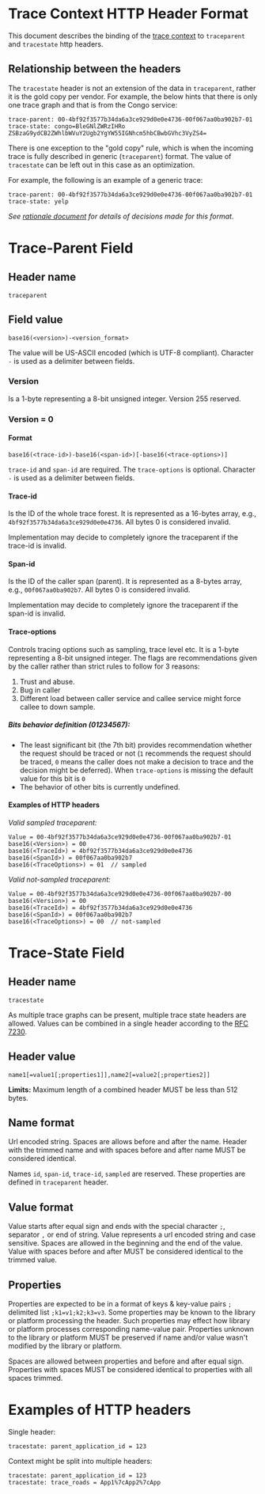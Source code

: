 # Trace Context HTTP Header Format

This document describes the binding of the [trace context](README.md) to `traceparent`
and `tracestate` http headers.

## Relationship between the headers

The `tracestate` header is not an extension of the data in `traceparent`,
rather it is the gold copy per vendor. For example, the below hints that there
is only one trace graph and that is from the Congo service:

```
trace-parent: 00-4bf92f3577b34da6a3ce929d0e0e4736-00f067aa0ba902b7-01
trace-state: congo=BleGNlZWRzIHRo
ZSBzaG9ydCB2ZWhlbWVuY2Ugb2YgYW55IGNhcm5hbCBwbGVhc3VyZS4=
```

There is one exception to the "gold copy" rule, which is when the incoming
trace is fully described in generic (`traceparent`) format. The value of
`tracestate` can be left out in this case as an optimization.

For example, the following is an example of a generic trace:
```
trace-parent: 00-4bf92f3577b34da6a3ce929d0e0e4736-00f067aa0ba902b7-01
trace-state: yelp
```


*See [rationale document](HTTP_HEADER_FORMAT_RATIONALE.md) for details of decisions made for this format.*

# Trace-Parent Field

## Header name

`traceparent`

## Field value

```
base16(<version>)-<version_format>
```

The value will be US-ASCII encoded (which is UTF-8 compliant). Character `-` is
used as a delimiter between fields.

### Version

Is a 1-byte representing a 8-bit unsigned integer. Version 255 reserved.

### Version = 0

#### Format

```
base16(<trace-id>)-base16(<span-id>)[-base16(<trace-options>)]
```

`trace-id` and `span-id` are required. The `trace-options` is optional. Character `-`
 is used as a delimiter between fields.

#### Trace-id

Is the ID of the whole trace forest. It is represented as a 16-bytes array, e.g., 
`4bf92f3577b34da6a3ce929d0e0e4736`. All bytes 0 is considered invalid.

Implementation may decide to completely ignore the traceparent if the trace-id is invalid.

#### Span-id

Is the ID of the caller span (parent). It is represented as a 8-bytes array, e.g., 
`00f067aa0ba902b7`. All bytes 0 is considered invalid.

Implementation may decide to completely ignore the traceparent if the span-id is invalid.

#### Trace-options

Controls tracing options such as sampling, trace level etc. It is a 1-byte representing a 8-bit 
unsigned integer. The flags are recommendations given by the caller rather than strict rules to 
follow for 3 reasons:

1. Trust and abuse.
2. Bug in caller
3. Different load between caller service and callee service might force callee to down sample.    

##### Bits behavior definition (01234567):
* The least significant bit (the 7th bit) provides recommendation whether the request should be 
traced or not (`1` recommends the request should be traced, `0` means the caller does not
make a decision to trace and the decision might be deferred). When `trace-options` is missing
the default value for this bit is `0`
* The behavior of other bits is currently undefined.

#### Examples of HTTP headers

*Valid sampled traceparent:*

```
Value = 00-4bf92f3577b34da6a3ce929d0e0e4736-00f067aa0ba902b7-01
base16(<Version>) = 00
base16(<TraceId>) = 4bf92f3577b34da6a3ce929d0e0e4736
base16(<SpanId>) = 00f067aa0ba902b7
base16(<TraceOptions>) = 01  // sampled
```

*Valid not-sampled traceparent:*

```
Value = 00-4bf92f3577b34da6a3ce929d0e0e4736-00f067aa0ba902b7-00
base16(<Version>) = 00
base16(<TraceId>) = 4bf92f3577b34da6a3ce929d0e0e4736
base16(<SpanId>) = 00f067aa0ba902b7
base16(<TraceOptions>) = 00  // not-sampled
```

# Trace-State Field

## Header name

`tracestate`

As multiple trace graphs can be present, multiple trace state headers are
allowed. Values can be combined in a single header according to the [RFC 7230](https://tools.ietf.org/html/rfc7230#page-24).

## Header value

`name1[=value1[;properties1]],name2[=value2[;properties2]]`

**Limits:**
Maximum length of a combined header MUST be less than 512 bytes. 

## Name format

Url encoded string. Spaces are allows before and after the name. Header with the trimmed name and with spaces before and after name MUST be considered identical.

Names `id`, `span-id`, `trace-id`, `sampled` are reserved. These properties are defined in `traceparent` header.

## Value format

Value starts after equal sign and ends with the special character `;`, separator `,` or end of string. Value represents a url encoded string and case sensitive. Spaces are allowed in the beginning and the end of the value. Value with spaces before and after MUST be considered identical to the trimmed value. 

## Properties

Properties are expected to be in a format of keys & key-value pairs `;` delimited list `;k1=v1;k2;k3=v3`. Some properties may be known to the library or platform processing the header. Such properties may effect how library or platform processes corresponding name-value pair. Properties unknown to the library or platform MUST be preserved if name and/or value wasn't modified by the library or platform.

Spaces are allowed between properties and before and after equal sign. Properties with spaces MUST be considered identical to properties with all spaces trimmed.

# Examples of HTTP headers

Single header: 

```
tracestate: parent_application_id = 123
```

Context might be split into multiple headers:

```
tracestate: parent_application_id = 123
tracestate: trace_roads = App1%7cApp2%7cApp
```
